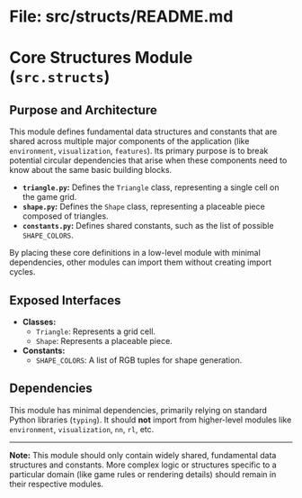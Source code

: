 # File: src/structs/README.md
# Core Structures Module (`src.structs`)

## Purpose and Architecture

This module defines fundamental data structures and constants that are shared across multiple major components of the application (like `environment`, `visualization`, `features`). Its primary purpose is to break potential circular dependencies that arise when these components need to know about the same basic building blocks.

-   **`triangle.py`:** Defines the `Triangle` class, representing a single cell on the game grid.
-   **`shape.py`:** Defines the `Shape` class, representing a placeable piece composed of triangles.
-   **`constants.py`:** Defines shared constants, such as the list of possible `SHAPE_COLORS`.

By placing these core definitions in a low-level module with minimal dependencies, other modules can import them without creating import cycles.

## Exposed Interfaces

-   **Classes:**
    -   `Triangle`: Represents a grid cell.
    -   `Shape`: Represents a placeable piece.
-   **Constants:**
    -   `SHAPE_COLORS`: A list of RGB tuples for shape generation.

## Dependencies

This module has minimal dependencies, primarily relying on standard Python libraries (`typing`). It should **not** import from higher-level modules like `environment`, `visualization`, `nn`, `rl`, etc.

---

**Note:** This module should only contain widely shared, fundamental data structures and constants. More complex logic or structures specific to a particular domain (like game rules or rendering details) should remain in their respective modules.